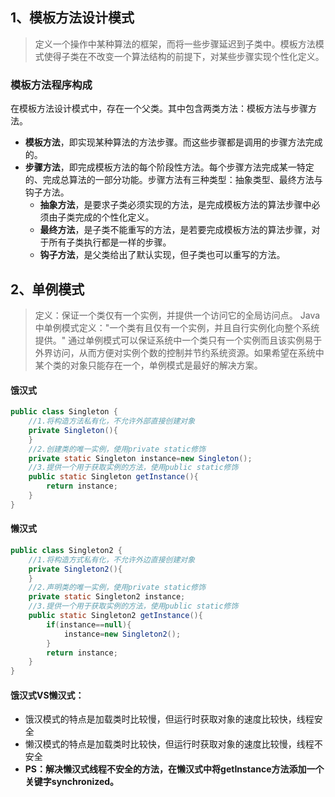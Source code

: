 ## 1、模板方法设计模式
>定义一个操作中某种算法的框架，而将一些步骤延迟到子类中。模板方法模式使得子类在不改变一个算法结构的前提下，对某些步骤实现个性化定义。
### 模板方法程序构成
  在模板方法设计模式中，存在一个父类。其中包含两类方法：模板方法与步骤方法。
 * **模板方法**，即实现某种算法的方法步骤。而这些步骤都是调用的步骤方法完成的。<br>
 * **步骤方法**，即完成模板方法的每个阶段性方法。每个步骤方法完成某一特定的、完成总算法的一部分功能。步骤方法有三种类型：抽象类型、最终方法与钩子方法。<br>
     * **抽象方法**，是要求子类必须实现的方法，是完成模板方法的算法步骤中必须由子类完成的个性化定义。<br>
     * **最终方法**，是子类不能重写的方法，是若要完成模板方法的算法步骤，对于所有子类执行都是一样的步骤。<br>
     * **钩子方法**，是父类给出了默认实现，但子类也可以重写的方法。
## 2、单例模式
> 定义：保证一个类仅有一个实例，并提供一个访问它的全局访问点。
> Java中单例模式定义："一个类有且仅有一个实例，并且自行实例化向整个系统提供。"
> 通过单例模式可以保证系统中一个类只有一个实例而且该实例易于外界访问，从而方便对实例个数的控制并节约系统资源。如果希望在系统中某个类的对象只能存在一个，单例模式是最好的解决方案。
#### 饿汉式
>
```java
public class Singleton {
    //1.将构造方法私有化，不允许外部直接创建对象
    private Singleton(){        
    }    
    //2.创建类的唯一实例，使用private static修饰
    private static Singleton instance=new Singleton();
    //3.提供一个用于获取实例的方法，使用public static修饰
    public static Singleton getInstance(){
        return instance;
    }
}
```
#### 懒汉式
>
```java
public class Singleton2 {
    //1.将构造方式私有化，不允许外边直接创建对象
    private Singleton2(){
    }
    //2.声明类的唯一实例，使用private static修饰
    private static Singleton2 instance;
    //3.提供一个用于获取实例的方法，使用public static修饰
    public static Singleton2 getInstance(){
        if(instance==null){
            instance=new Singleton2();
        }
        return instance;
    }
}
```
#### 饿汉式VS懒汉式：
* 饿汉模式的特点是加载类时比较慢，但运行时获取对象的速度比较快，线程安全
* 懒汉模式的特点是加载类时比较快，但运行时获取对象的速度比较慢，线程不安全
* **PS：解决懒汉式线程不安全的方法，在懒汉式中将getInstance方法添加一个关键字synchronized。**
